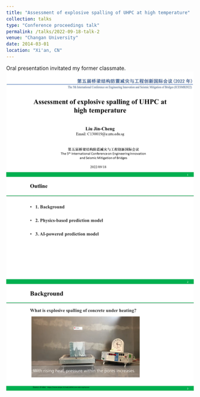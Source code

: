 ```yaml
---
title: "Assessment of explosive spalling of UHPC at high temperature"
collection: talks
type: "Conference proceedings talk"
permalink: /talks/2022-09-18-talk-2
venue: "Changan University"
date: 2014-03-01
location: "Xi'an, CN"
---
```


Oral presentation invitated my former classmate.
![Editing a markdown file for a talk](/images/talks/report2/Slide1.PNG)
![Editing a markdown file for a talk](/images/talks/report2/Slide2.PNG)
![Editing a markdown file for a talk](/images/talks/report2/Slide3.PNG)
